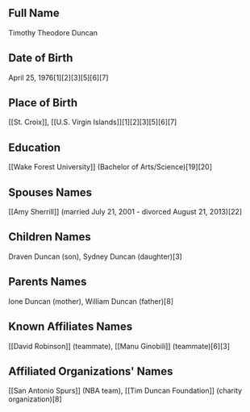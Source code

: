 ## Full Name
Timothy Theodore Duncan

## Date of Birth
April 25, 1976[1][2][3][5][6][7]

## Place of Birth
[[St. Croix]], [[U.S. Virgin Islands]][1][2][3][5][6][7]

## Education
[[Wake Forest University]] (Bachelor of Arts/Science)[19][20]

## Spouses Names
[[Amy Sherrill]] (married July 21, 2001 - divorced August 21, 2013)[22]

## Children Names
Draven Duncan (son), Sydney Duncan (daughter)[3]

## Parents Names
Ione Duncan (mother), William Duncan (father)[8]

## Known Affiliates Names
[[David Robinson]] (teammate), [[Manu Ginobili]] (teammate)[6][3]

## Affiliated Organizations' Names
[[San Antonio Spurs]] (NBA team), [[Tim Duncan Foundation]] (charity organization)[8]

